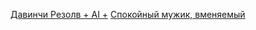 [Давинчи Резолв + AI +](https://www.youtube.com/@ViacheslavOzerov)
[Спокойный мужик, вменяемый](https://www.youtube.com/watch?v=9YsVjBeJ-EY)

